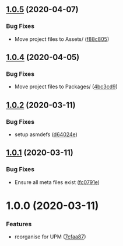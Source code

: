 ## [1.0.5](https://github.com/adrenak/ui-shapes-kit/compare/v1.0.4...v1.0.5) (2020-04-07)


### Bug Fixes

* Move project files to Assets/ ([f88c805](https://github.com/adrenak/ui-shapes-kit/commit/f88c8051e172a56665a442155bf4c0432cfcfcdf))

## [1.0.4](https://github.com/adrenak/ui-shapes-kit/compare/v1.0.3...v1.0.4) (2020-04-05)


### Bug Fixes

* Move project files to Packages/ ([4bc3cd9](https://github.com/adrenak/ui-shapes-kit/commit/4bc3cd9a5be94d57b41e54829bbb787afd48b1f9))

## [1.0.2](https://github.com/adrenak/ui-shapes-kit/compare/v1.0.1...v1.0.2) (2020-03-11)


### Bug Fixes

* setup asmdefs ([d64024e](https://github.com/adrenak/ui-shapes-kit/commit/d64024e60bba46df0586fcb7c2c93e150d3fa4f5))

## [1.0.1](https://github.com/adrenak/ui-shapes-kit/compare/v1.0.0...v1.0.1) (2020-03-11)


### Bug Fixes

* Ensure all meta files exist ([fc0791e](https://github.com/adrenak/ui-shapes-kit/commit/fc0791ef801b6465b60888989d37987d98994566))

# 1.0.0 (2020-03-11)


### Features

* reorganise for UPM ([7cfaa87](https://github.com/adrenak/ui-shapes-kit/commit/7cfaa873f0bcff4f82da6d30719880713898cc11))
